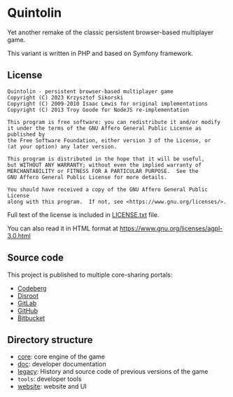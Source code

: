 # Quintolin

Yet another remake of the classic persistent browser-based multiplayer game.

This variant is written in PHP and based on Symfony framework.

## License

    Quintolin - persistent browser-based multiplayer game
    Copyright (C) 2023 Krzysztof Sikorski
    Copyright (C) 2009-2010 Isaac Lewis for original implementations
    Copyright (C) 2013 Troy Goode for NodeJS re-implementation

    This program is free software: you can redistribute it and/or modify
    it under the terms of the GNU Affero General Public License as published by
    the Free Software Foundation, either version 3 of the License, or
    (at your option) any later version.

    This program is distributed in the hope that it will be useful,
    but WITHOUT ANY WARRANTY; without even the implied warranty of
    MERCHANTABILITY or FITNESS FOR A PARTICULAR PURPOSE.  See the
    GNU Affero General Public License for more details.

    You should have received a copy of the GNU Affero General Public License
    along with this program.  If not, see <https://www.gnu.org/licenses/>.

Full text of the license is included in [LICENSE.txt](LICENSE.txt) file.

You can also read it in HTML format at
<https://www.gnu.org/licenses/agpl-3.0.html>

## Source code

This project is published to multiple core-sharing portals:

- [Codeberg](https://codeberg.org/krzysztof-sikorski/quintolin)
- [Disroot](https://git.disroot.org/krzysztof-sikorski/quintolin)
- [GitLab](https://gitlab.com/krzysztof-sikorski/quintolin)
- [GitHub](https://github.com/krzysztof-sikorski/quintolin)
- [Bitbucket](https://bitbucket.org/zerozero-pl/quintolin)

## Directory structure

- [core](core/README.md): core engine of the game
- [doc](doc/README.md): developer documentation
- [legacy](legacy/README.md): History and source code of previous versions of
  the game
- `tools`: developer tools
- [website](website/README.md): website and UI
